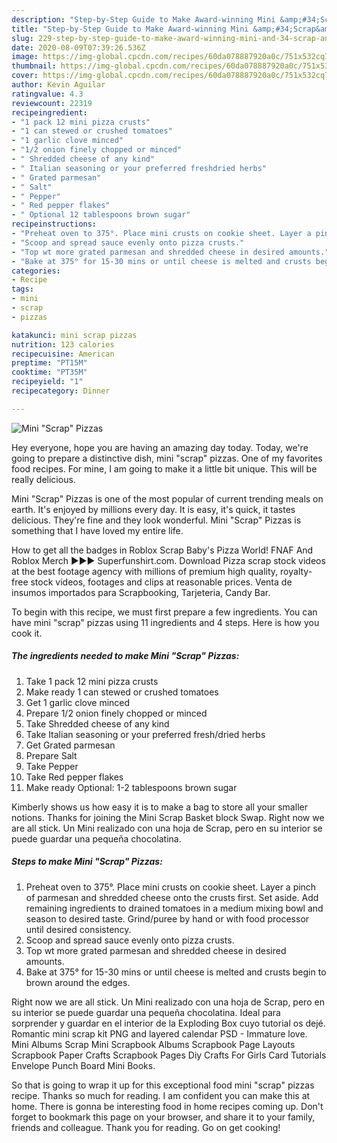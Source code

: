 ```yaml
---
description: "Step-by-Step Guide to Make Award-winning Mini &amp;#34;Scrap&amp;#34; Pizzas"
title: "Step-by-Step Guide to Make Award-winning Mini &amp;#34;Scrap&amp;#34; Pizzas"
slug: 229-step-by-step-guide-to-make-award-winning-mini-and-34-scrap-and-34-pizzas
date: 2020-08-09T07:39:26.536Z
image: https://img-global.cpcdn.com/recipes/60da078887920a0c/751x532cq70/mini-scrap-pizzas-recipe-main-photo.jpg
thumbnail: https://img-global.cpcdn.com/recipes/60da078887920a0c/751x532cq70/mini-scrap-pizzas-recipe-main-photo.jpg
cover: https://img-global.cpcdn.com/recipes/60da078887920a0c/751x532cq70/mini-scrap-pizzas-recipe-main-photo.jpg
author: Kevin Aguilar
ratingvalue: 4.3
reviewcount: 22319
recipeingredient:
- "1 pack 12 mini pizza crusts"
- "1 can stewed or crushed tomatoes"
- "1 garlic clove minced"
- "1/2 onion finely chopped or minced"
- " Shredded cheese of any kind"
- " Italian seasoning or your preferred freshdried herbs"
- " Grated parmesan"
- " Salt"
- " Pepper"
- " Red pepper flakes"
- " Optional 12 tablespoons brown sugar"
recipeinstructions:
- "Preheat oven to 375°. Place mini crusts on cookie sheet. Layer a pinch of parmesan and shredded cheese onto the crusts first. Set aside. Add remaining ingredients to drained tomatoes in a medium mixing bowl and season to desired taste. Grind/puree by hand or with food processor until desired consistency."
- "Scoop and spread sauce evenly onto pizza crusts."
- "Top wt more grated parmesan and shredded cheese in desired amounts."
- "Bake at 375° for 15-30 mins or until cheese is melted and crusts begin to brown around the edges."
categories:
- Recipe
tags:
- mini
- scrap
- pizzas

katakunci: mini scrap pizzas 
nutrition: 123 calories
recipecuisine: American
preptime: "PT15M"
cooktime: "PT35M"
recipeyield: "1"
recipecategory: Dinner

---
```



![Mini &#34;Scrap&#34; Pizzas](https://img-global.cpcdn.com/recipes/60da078887920a0c/751x532cq70/mini-scrap-pizzas-recipe-main-photo.jpg)

Hey everyone, hope you are having an amazing day today. Today, we're going to prepare a distinctive dish, mini &#34;scrap&#34; pizzas. One of my favorites food recipes. For mine, I am going to make it a little bit unique. This will be really delicious.

Mini &#34;Scrap&#34; Pizzas is one of the most popular of current trending meals on earth. It's enjoyed by millions every day. It is easy, it's quick, it tastes delicious. They're fine and they look wonderful. Mini &#34;Scrap&#34; Pizzas is something that I have loved my entire life.

How to get all the badges in Roblox Scrap Baby&#39;s Pizza World! FNAF And Roblox Merch ►►► Superfunshirt.com. Download Pizza scrap stock videos at the best footage agency with millions of premium high quality, royalty-free stock videos, footages and clips at reasonable prices. Venta de insumos importados para Scrapbooking, Tarjeteria, Candy Bar.


To begin with this recipe, we must first prepare a few ingredients. You can have mini &#34;scrap&#34; pizzas using 11 ingredients and 4 steps. Here is how you cook it.

<!--inarticleads1-->

##### The ingredients needed to make Mini &#34;Scrap&#34; Pizzas:

1. Take 1 pack 12 mini pizza crusts
1. Make ready 1 can stewed or crushed tomatoes
1. Get 1 garlic clove minced
1. Prepare 1/2 onion finely chopped or minced
1. Take  Shredded cheese of any kind
1. Take  Italian seasoning or your preferred fresh/dried herbs
1. Get  Grated parmesan
1. Prepare  Salt
1. Take  Pepper
1. Take  Red pepper flakes
1. Make ready  Optional: 1-2 tablespoons brown sugar


Kimberly shows us how easy it is to make a bag to store all your smaller notions. Thanks for joining the Mini Scrap Basket block Swap. Right now we are all stick. Un Mini realizado con una hoja de Scrap, pero en su interior se puede guardar una pequeña chocolatina. 

<!--inarticleads2-->

##### Steps to make Mini &#34;Scrap&#34; Pizzas:

1. Preheat oven to 375°. Place mini crusts on cookie sheet. Layer a pinch of parmesan and shredded cheese onto the crusts first. Set aside. Add remaining ingredients to drained tomatoes in a medium mixing bowl and season to desired taste. Grind/puree by hand or with food processor until desired consistency.
1. Scoop and spread sauce evenly onto pizza crusts.
1. Top wt more grated parmesan and shredded cheese in desired amounts.
1. Bake at 375° for 15-30 mins or until cheese is melted and crusts begin to brown around the edges.


Right now we are all stick. Un Mini realizado con una hoja de Scrap, pero en su interior se puede guardar una pequeña chocolatina. Ideal para sorprender y guardar en el interior de la Exploding Box cuyo tutorial os dejé. Romantic mini scrap kit PNG and layered calendar PSD - Immature love. Mini Albums Scrap Mini Scrapbook Albums Scrapbook Page Layouts Scrapbook Paper Crafts Scrapbook Pages Diy Crafts For Girls Card Tutorials Envelope Punch Board Mini Books. 

So that is going to wrap it up for this exceptional food mini &#34;scrap&#34; pizzas recipe. Thanks so much for reading. I am confident you can make this at home. There is gonna be interesting food in home recipes coming up. Don't forget to bookmark this page on your browser, and share it to your family, friends and colleague. Thank you for reading. Go on get cooking!
